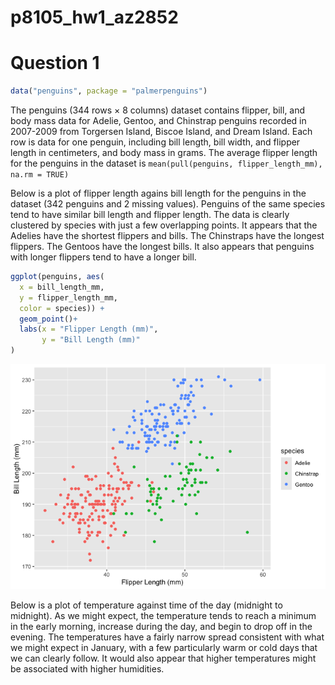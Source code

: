p8105_hw1_az2852
================

# Question 1

``` r
data("penguins", package = "palmerpenguins")
```

The penguins (344 rows × 8 columns) dataset contains flipper, bill, and
body mass data for Adelie, Gentoo, and Chinstrap penguins recorded in
2007-2009 from Torgersen Island, Biscoe Island, and Dream Island. Each
row is data for one penguin, including bill length, bill width, and
flipper length in centimeters, and body mass in grams. The average
flipper length for the penguins in the dataset is
`mean(pull(penguins, flipper_length_mm), na.rm = TRUE)`

Below is a plot of flipper length agains bill length for the penguins in
the dataset (342 penguins and 2 missing values). Penguins of the same
species tend to have similar bill length and flipper length. The data is
clearly clustered by species with just a few overlapping points. It
appears that the Adelies have the shortest flippers and bills. The
Chinstraps have the longest flippers. The Gentoos have the longest
bills. It also appears that penguins with longer flippers tend to have a
longer bill.

``` r
ggplot(penguins, aes(
  x = bill_length_mm,
  y = flipper_length_mm, 
  color = species)) + 
  geom_point()+
  labs(x = "Flipper Length (mm)", 
       y = "Bill Length (mm)" 
)
```

![](p8105_hw1_az2852_files/figure-gfm/scatterplot-1.png)<!-- -->

Below is a plot of temperature against time of the day (midnight to
midnight). As we might expect, the temperature tends to reach a minimum
in the early morning, increase during the day, and begin to drop off in
the evening. The temperatures have a fairly narrow spread consistent
with what we might expect in January, with a few particularly warm or
cold days that we can clearly follow. It would also appear that higher
temperatures might be associated with higher humidities.
